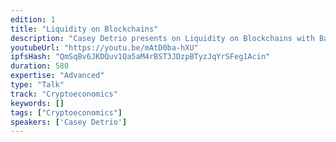 ```yaml
---
edition: 1
title: "Liquidity on Blockchains"
description: "Casey Detrio presents on Liquidity on Blockchains with Batch Auctions and Smart Markets."
youtubeUrl: "https://youtu.be/mAtD0ba-hXU"
ipfsHash: "QmSqBv6JKDQuv1Qa5aM4rBST3JDzpBTyzJqYrSFeg1Acin"
duration: 580
expertise: "Advanced"
type: "Talk"
track: "Cryptoeconomics"
keywords: []
tags: ["Cryptoeconomics"]
speakers: ['Casey Detrio']
---
```

